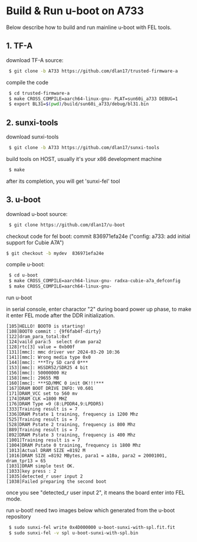 # Build & Run u-boot on A733

Below describe how to build and run mainline u-boot with FEL tools.

## 1. TF-A

download TF-A source:
```sh
 $ git clone -b A733 https://github.com/dlan17/trusted-firmware-a

```

compile the code
```sh
 $ cd trusted-firmware-a
 $ make CROSS_COMPILE=aarch64-linux-gnu- PLAT=sun60i_a733 DEBUG=1
 $ export BL31=$(pwd)/build/sun60i_a733/debug/bl31.bin

```

## 2. sunxi-tools

download sunxi-tools
```sh
 $ git clone -b A733 https://github.com/dlan17/sunxi-tools
```

build tools on HOST, usually it's your x86 development machine
```sh
 $ make
```

after its completion, you will get 'sunxi-fel' tool

## 3. u-boot

download u-boot source:
```sh
 $ git clone https://github.com/dlan17/u-boot

```

checkout code for fel boot: commit 836971efa24e ("config: a733: add initial support for Cubie A7A")

 ```sh
 $ git checkout -b mydev  836971efa24e

```

compile u-boot:
```sh
 $ cd u-boot
 $ make CROSS_COMPILE=aarch64-linux-gnu- radxa-cubie-a7a_defconfig
 $ make CROSS_COMPILE=aarch64-linux-gnu-
```

run u-boot

in serial console, enter charactor "2" during board power up phase,
to make it enter FEL mode after the DDR initialization.
```log
[105]HELLO! BOOT0 is starting!
[108]BOOT0 commit : {9f6fab4f-dirty}
[122]dram_para_total:0xf
[124]vaild para:5  select dram para2
[128]rtc[3] value = 0xb00f
[131][mmc]: mmc driver ver 2024-03-20 10:36
[141][mmc]: Wrong media type 0x0
[144][mmc]: ***Try SD card 0***
[153][mmc]: HSSDR52/SDR25 4 bit
[156][mmc]: 50000000 Hz
[158][mmc]: 29655 MB
[160][mmc]: ***SD/MMC 0 init OK!!!***
[167]DRAM BOOT DRIVE INFO: V0.601
[171]DRAM_VCC set to 560 mv
[174]DRAM CLK =1800 MHZ
[176]DRAM Type =9 (8:LPDDR4,9:LPDDR5)
[333]Training result is = 7
[336]DRAM Pstate 1 training, frequency is 1200 Mhz
[525]Training result is = 7
[528]DRAM Pstate 2 training, frequency is 800 Mhz
[889]Training result is = 7
[892]DRAM Pstate 3 training, frequency is 400 Mhz
[1001]Training result is = 7
[1004]DRAM Pstate 0 training, frequency is 1800 Mhz
[1013]Actual DRAM SIZE =8192 M
[1016]DRAM SIZE =8192 MBytes, para1 = a10a, para2 = 20001001, dram_tpr13 = 65
[1031]DRAM simple test OK.
[1033]key press : 2
[1035]detected_r user input 2
[1038]Failed preparing the second boot
```
once you see "detected_r user input 2", it means the board enter into FEL mode.


run u-boot! need two images below which generated from the u-boot repository

```sh
 $ sudo sunxi-fel write 0x4D000000 u-boot-sunxi-with-spl.fit.fit
 $ sudo sunxi-fel -v spl u-boot-sunxi-with-spl.bin
```

